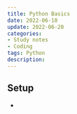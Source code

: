 ```yaml
---
title: Python Basics
date: 2022-06-10
update: 2022-06-20
categories:
- Study notes
- Coding
tags: Python
description: 
---
```


## Setup

- 